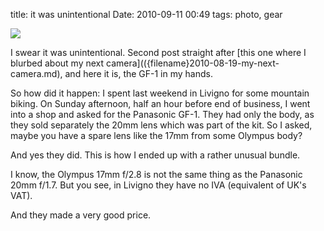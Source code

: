 title: it was unintentional
Date: 2010-09-11 00:49
tags: photo, gear


![](http://dl.dropbox.com/u/179731/1099159475.jpg)

I swear it was unintentional. Second post straight after [this one where I blurbed about my next camera](({filename}2010-08-19-my-next-camera.md), and here it is, the GF-1 in my hands.

So how did it happen: I spent last weekend in Livigno for some mountain biking. On Sunday afternoon, half an hour before end of business, I went into a shop and asked for the Panasonic GF-1. They had only the body, as they sold separately the 20mm lens which was part of the kit. So I asked, maybe you have a spare lens like the 17mm from some Olympus body?

And yes they did. This is how I ended up with a rather unusual bundle.

I know, the Olympus 17mm f/2.8 is not the same thing as the Panasonic 20mm f/1.7. But you see, in Livigno they have no IVA (equivalent of UK's VAT).

And they made a very good price.
